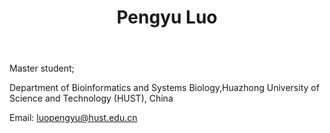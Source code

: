 ﻿---
# Display name
title: Pengyu Luo

# Username (this should match the folder name)
authors:
- Pengyu-Luo

# Is this the primary user of the site?
superuser: false

# Role/position
role: Alumni Member of Chen Lab

# Organizations/Affiliations
organizations:
- name: Huazhong University of Science and Technology
  url: ""

# Short bio (displayed in user profile at end of posts)
bio: 

interests:
- Systems biology
- Bioinformatics


education:
  courses:
  - course: Bachelor of Bioinformatics
    institution: Huazhong Univeisity of Science and Technology, China
    year: 2015 to 2019


# Social/Academic Networking
# For available icons, see: https://sourcethemes.com/academic/docs/page-builder/#icons
#   For an email link, use "fas" icon pack, "envelope" icon, and a link in the
#   form "mailto:your-email@example.com" or "#contact" for contact widget.

# Link to a PDF of your resume/CV from the About widget.
# To enable, copy your resume/CV to `static/files/cv.pdf` and uncomment the lines below.
# - icon: cv
#   icon_pack: ai
#   link: files/cv.pdf

# Enter email to display Gravatar (if Gravatar enabled in Config)
email: ""

# Organizational groups that you belong to (for People widget)
#   Set this to `[]` or comment out if you are not using People widget.
user_groups:
- Alumni Members
---

Master student;

Department of Bioinformatics and Systems Biology,Huazhong University of Science and Technology (HUST), China

Email: luopengyu@hust.edu.cn